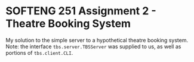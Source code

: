 # SOFTENG 251 Assignment 2 - Theatre Booking System

My solution to the simple server to a hypothetical theatre booking system. Note: the interface `tbs.server.TBSServer` was supplied to us, as well as portions of `tbs.client.CLI`.
